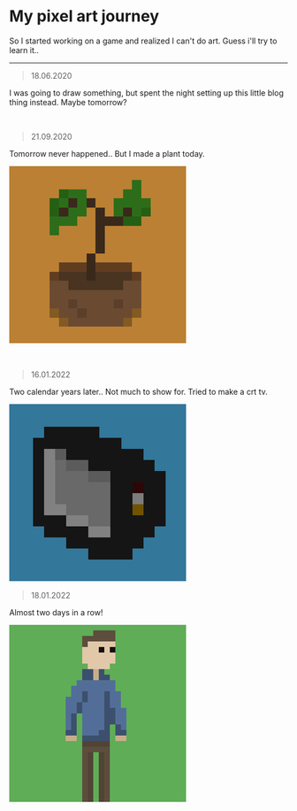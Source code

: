 # My pixel art journey

So I started working on a game and realized I can't do art. Guess i'll try to learn it..

---

> 18.06.2020

I was going to draw something, but spent the night setting up this little blog thing instead. Maybe tomorrow?

<br>

> 21.09.2020

Tomorrow never happened.. But I made a plant today.

![pixel plant](./assets/plant.png)

<br>

> 16.01.2022

Two calendar years later.. Not much to show for. Tried to make a crt tv.

![pixel crt](./assets/crt.png)

> 18.01.2022

Almost two days in a row!

![pixel crt](./assets/man.png)
